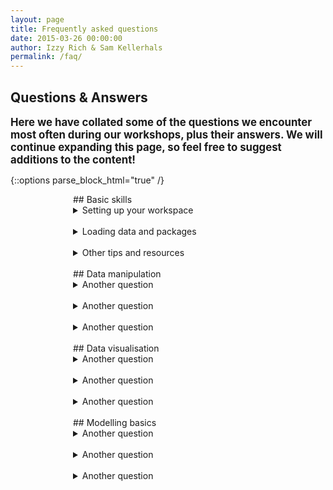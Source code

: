 ```yaml
---
layout: page
title: Frequently asked questions
date: 2015-03-26 00:00:00
author: Izzy Rich & Sam Kellerhals 
permalink: /faq/
---
```


<head>
   <style>
   
details {
    border: 1px solid #aaa;
  	background: #b1d0da;
    border-radius: 4px;
    padding: .5em .5em 0;
}

summary {
    font-weight: bold;
    margin: -.5em -.5em 0;
    padding: .5em;
}

details[open] {
    padding: .5em;
  	background: #fff;
}

details[open] summary {
  	background: #b1d0da;
    border-bottom: 1px solid #aaa;
    margin-bottom: .5em;
}

intro {
   padding: 0px 80px;
}
   </style>
</head>


<!-- Slider -->
<section id="global-header">
    <div class="container">
        <div class="row">
            <div class="col-md-12">
                <div class="block">
                    <h1>Questions & Answers</h1>
                    <b><p><big>Here we have collated some of the questions we encounter most often during our workshops, plus their answers. We will continue expanding this page, so feel free to suggest additions to the content!</big></p></b>
                </div>
            </div>
        </div>
    </div>
</section>

{::options parse_block_html="true" /}

<div style="padding: 0px 100px;">

<!-- Basic skills -->

<section id="intro" markdown="1">
## Basic skills

<details>
   <summary markdown= "span"> Setting up your workspace </summary>

First of all, what is a working directory? This is the folder that R will look into to find data and save any plots or scripts. To find out where your working directory currently is and to change it see the code below.

```r
# Identify your current directory
getwd()

# Set your working directory
setwd("insert folder path")
```

Alternatively you can set it from the menu: _Session > Set Working Directory > Choose Directory_. For `setwd()`, inside the brackets you should input your file path as follows `setwd("C:/Documents/Directory")`

 </details> 
 <br>
 
 <details>
   <summary markdown= "span"> Loading data and packages </summary>
__Saving and loading your script again__

You should always be typing your code into a script file in order to produce a reproducible record of your analysis; if you only type in the console, R will not save your work! You should save your script often to avoid any problems. To save, click the icon at the top of your R Script to save as an .Rdata file. Here you will have to choose a file name. Try to avoid spaces and capital letters, as R can get confused by these! Save the file to your working directory so it will be easy to locate whenever you need it next. To load your script again, go to _File > Open File_ and choose your script. It should open on a new script tab in RStudio.

__Saving CSV files__

A CSV, or a comma-separated values file, contains values as a series of rows organised so that each column is separated by a comma. If your data is entered in Excel, you can save it as a CSV file by clicking on _Save As_ and then choosing CSV as your file extension. CSV files are often easier to work with in R.

__Loading packages__

R contains thousands of different packages which allow you to do many different things, ranging from mapping to machine learning to web scraping. The best way to find out about what packages may be helpful to you is to do a google search and/or search the <a href="https://cran.r-project.org/web/packages/" target="_blank"> CRAN website </a>. Once you have found your package, you must first install it on your machine and then call it in your script:

```r
# Load CSV file
objectname <- read.csv("filepath/file.csv")

# Installing dplyr package
install.packages("dplyr")

# Load package
library(dplyr)
```

 </details> 
 <br>
 
  <details>
   <summary markdown= "span"> Other tips and resources </summary>


__Writing clean code__

R code should be easy to  read, share and verify. Aim to keep your object naming conventions consistent across your script and make sure to comment your code using a hashtag. For extensive guidelines, please consult Google's R style guide <a href="https://google.github.io/styleguide/Rguide.xml" target="_blank">here</a>.

__Helpful tutorials__

   <a href="https://ourcodingclub.github.io/2016/11/13/intro-to-r.html" target="_blank"> Introduction to R </a>
   <a href="https://ourcodingclub.github.io/2016/11/15/troubleshooting.html" target="_blank"> Troubleshooting R </a>
   <a href="https://ourcodingclub.github.io/2017/04/25/etiquette.html" target="_blank"> Coding Etiquette </a>

__Useful commands for RStudio__

In order to clean your global environment (all the objects, functions etc. you have created), you can execute the following command in your console: `rm(list=ls())`. To clear your console, you can execute this command `cat("\014")`. 

 </details> 
 <br>
 

</section>


<!-- Data manipulation  -->
<section id="intro" markdown="1">
## Data manipulation

  <details>
   <summary markdown= "span"> Another question </summary>


 </details> 
 <br>
 
  <details>
   <summary markdown= "span"> Another question </summary>


 </details> 
 <br>


<details>
 <summary markdown= "span">Another question </summary>
    
 </details>
 <br>
 
</section>


<!-- Data viz  -->
<section id="intro" markdown="1">
## Data visualisation

  <details>
   <summary markdown= "span"> Another question </summary>


 </details> 
 <br>
 
  <details>
   <summary markdown= "span"> Another question </summary>


 </details> 
 <br>


<details>
 <summary markdown= "span">Another question </summary>
    
 </details>
 <br>
 
</section>


<!-- Modelling  -->
<section id="intro" markdown="1">
## Modelling basics

  <details>
   <summary markdown= "span"> Another question </summary>


 </details> 
 <br>
 
  <details>
   <summary markdown= "span"> Another question </summary>


 </details> 
 <br>


<details>
 <summary markdown= "span">Another question </summary>
    
 </details>
 <br>
 
</section>

</div>

